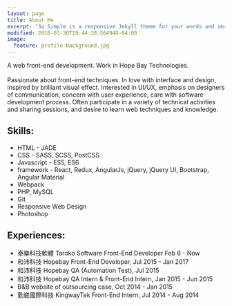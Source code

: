```yaml
---
layout: page
title: About Me
excerpt: "So Simple is a responsive Jekyll theme for your words and images."
modified: 2016-03-30T19:44:38.564948-04:00
image:
  feature: profile-background.jpg
---
```


A web front-end development. Work in Hope Bay Technologies.<br><br>
Passionate about front-end techniques. In love with interface and design, 
inspired by brilliant visual effect. Interested in UI/UX, emphasis on designers of communication, concern with user experience, care with software development process. 
Often participate in a variety of technical activities and sharing sessions, 
and desire to learn web techniques and knowledge.

## Skills:

* HTML - JADE
* CSS - SASS, SCSS, PostCSS
* Javascript - ES5, ES6
* framework - React, Redux, AngularJs, jQuery, jQuery UI, Bootstrap, Angular Material
* Webpack
* PHP, MySQL
* Git
* Responsive Web Design
* Photoshop

## Experiences:

* 泰樂科技軟體 Taroko Software Front-End Developer Feb 6 - Now
* 和沛科技 Hopebay Front-End Developer, Jul 2015 - Jan 2017
* 和沛科技 Hopebay QA (Automation Test), Jul 2015
* 和沛科技 Hopebay QA Intern & Front-End Intern, Jan 2015 - Jun 2015
* B&B website of outsourcing case, Oct 2014 - Jan 2015
* 勤崴國際科技 KingwayTek Front-End Intern, Jul 2014 - Aug 2014

<script>
  (function(i,s,o,g,r,a,m){i['GoogleAnalyticsObject']=r;i[r]=i[r]||function(){
  (i[r].q=i[r].q||[]).push(arguments)},i[r].l=1*new Date();a=s.createElement(o),
  m=s.getElementsByTagName(o)[0];a.async=1;a.src=g;m.parentNode.insertBefore(a,m)
  })(window,document,'script','https://www.google-analytics.com/analytics.js','ga');

  ga('create', 'UA-78158205-1', 'auto');
  ga('send', 'pageview');

</script>